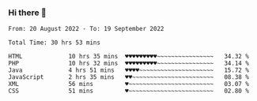 ### Hi there 👋

<!--
**Sara-Pak/Sara-Pak** is a ✨ _special_ ✨ repository because its `README.md` (this file) appears on your GitHub profile.

Here are some ideas to get you started:

- 🔭 I’m currently working on ...
- 🌱 I’m currently learning ...
- 👯 I’m looking to collaborate on ...
- 🤔 I’m looking for help with ...
- 💬 Ask me about ...
- 📫 How to reach me: ...
- 😄 Pronouns: ...
- ⚡ Fun fact: ...
-->

<!--START_SECTION:waka-->

```text
From: 20 August 2022 - To: 19 September 2022

Total Time: 30 hrs 53 mins

HTML             10 hrs 35 mins  ♥♥♥♥♥♥♥♥♥~~~~~~~~~~~~~~~~   34.32 %
PHP              10 hrs 32 mins  ♥♥♥♥♥♥♥♥♥~~~~~~~~~~~~~~~~   34.14 %
Java             4 hrs 51 mins   ♥♥♥♥~~~~~~~~~~~~~~~~~~~~~   15.72 %
JavaScript       2 hrs 35 mins   ♥♥~~~~~~~~~~~~~~~~~~~~~~~   08.38 %
XML              56 mins         ♥~~~~~~~~~~~~~~~~~~~~~~~~   03.07 %
CSS              51 mins         ♥~~~~~~~~~~~~~~~~~~~~~~~~   02.80 %
```

<!--END_SECTION:waka-->

